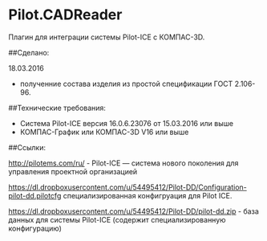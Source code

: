 # Pilot.CADReader

Плагин для интеграции системы Pilot-ICE с КОМПАС-3D.

##Сделано:

18.03.2016
- полученние состава изделия из простой спецификации ГОСТ 2.106-96.

##Технические требования:

- Система Pilot-ICE версия 16.0.6.23076 от 15.03.2016 или выше
- КОМПАС-График или КОМПАС-3D V16 или выше


##Ссылки:

http://pilotems.com/ru/ - Pilot-ICE — система нового поколения для управления проектной организацией

https://dl.dropboxusercontent.com/u/54495412/Pilot-DD/Configuration-pilot-dd.pilotcfg специализированная конфигруация для Pilot ICE.

https://dl.dropboxusercontent.com/u/54495412/Pilot-DD/pilot-dd.zip - база данных для системы Pilot-ICE (содержит специализированную конфигурацию)


